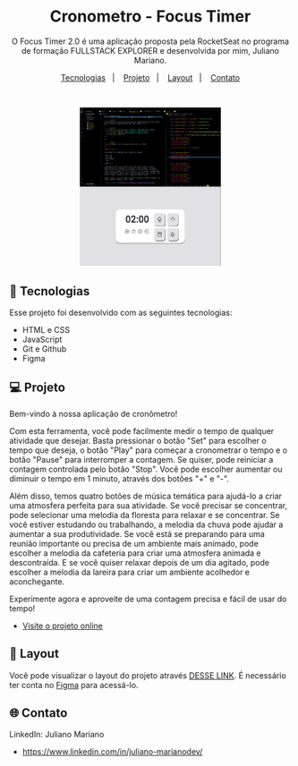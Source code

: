 <h1 align="center"> Cronometro - Focus Timer </h1>

<p align="center">
O Focus Timer 2.0 é uma aplicação proposta pela RocketSeat no programa de formação FULLSTACK EXPLORER e desenvolvida por mim, Juliano Mariano. <br/>
</p>

<p align="center">
  <a href="#-tecnologias">Tecnologias</a>&nbsp;&nbsp;&nbsp;|&nbsp;&nbsp;&nbsp;
  <a href="#-projeto">Projeto</a>&nbsp;&nbsp;&nbsp;|&nbsp;&nbsp;&nbsp;
  <a href="#-layout">Layout</a>&nbsp;&nbsp;&nbsp;|&nbsp;&nbsp;&nbsp;
  <a href="#-Contato">Contato</a>
</p>

<br>

<p align="center">
  <img alt="cronometro" src="./assets/FocusTimer.png" width="50%">
</p>

## 🚀 Tecnologias

Esse projeto foi desenvolvido com as seguintes tecnologias:

- HTML e CSS
- JavaScript
- Git e Github
- Figma

## 💻 Projeto

Bem-vindo à nossa aplicação de cronômetro!

Com esta ferramenta, você pode facilmente medir o tempo de qualquer atividade que desejar. Basta pressionar o botão "Set" para escolher o tempo que deseja, o botão "Play" para começar a cronometrar o tempo e o botão "Pause" para interromper a contagem. Se quiser, pode reiniciar a contagem controlada pelo botão "Stop". Você pode escolher aumentar ou diminuir o tempo em 1 minuto, através dos botões "+" e "-". 

Além disso, temos quatro botões de música temática para ajudá-lo a criar uma atmosfera perfeita para sua atividade. Se você precisar se concentrar, pode selecionar uma melodia da floresta para relaxar e se concentrar. Se você estiver estudando ou trabalhando, a melodia da chuva pode ajudar a aumentar a sua produtividade. Se você está se preparando para uma reunião importante ou precisa de um ambiente mais animado, pode escolher a melodia da cafeteria para criar uma atmosfera animada e descontraída. E se você quiser relaxar depois de um dia agitado, pode escolher a melodia da lareira para criar um ambiente acolhedor e aconchegante.

Experimente agora e aproveite de uma contagem precisa e fácil de usar do tempo!

- [Visite o projeto online](https://julianomariano.github.io/FocusTimer-2.0/)

## 🔖 Layout

Você pode visualizar o layout do projeto através [DESSE LINK](https://www.figma.com/file/lJCn8jjNoYWT24t7AcEgoY/Stage-05---Focus-Timer-2.0-(Copy)?node-id=0-1&t=O7AigKSVF5uiqR65-0). É necessário ter conta no [Figma](https://figma.com) para acessá-lo.

## 🌐 Contato

LinkedIn: Juliano Mariano
 -  https://www.linkedin.com/in/juliano-marianodev/